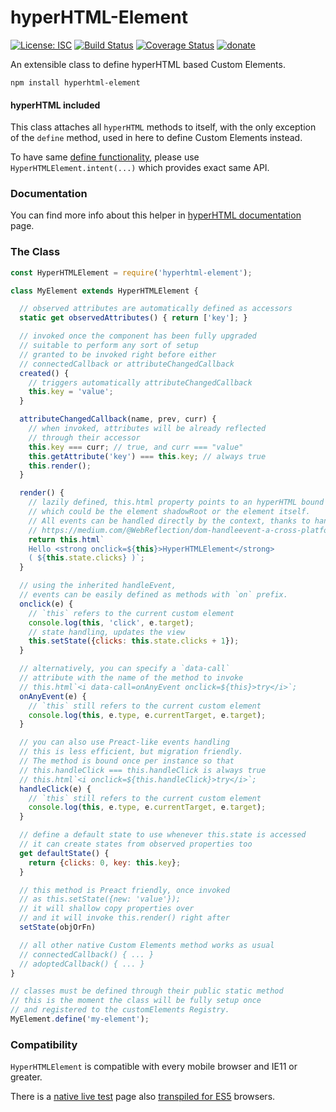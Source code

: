 # hyperHTML-Element

[![License: ISC](https://img.shields.io/badge/License-ISC-yellow.svg)](https://opensource.org/licenses/ISC) [![Build Status](https://travis-ci.org/WebReflection/hyperHTML-Element.svg?branch=master)](https://travis-ci.org/WebReflection/hyperHTML-Element) [![Coverage Status](https://coveralls.io/repos/github/WebReflection/hyperHTML-Element/badge.svg?branch=master)](https://coveralls.io/github/WebReflection/hyperHTML-Element?branch=master) [![donate](https://img.shields.io/badge/$-donate-ff69b4.svg?maxAge=2592000&style=flat)](https://github.com/WebReflection/donate)

An extensible class to define hyperHTML based Custom Elements.

`npm install hyperhtml-element`

#### hyperHTML included

This class attaches all `hyperHTML` methods to itself,
with the only exception of the `define` method,
used in here to define Custom Elements instead.

To have same [define functionality](https://viperhtml.js.org/hyperhtml/documentation/#api-3),
please use `HyperHTMLElement.intent(...)` which provides exact same API.


### Documentation

You can find more info about this helper in [hyperHTML documentation](https://viperhtml.js.org/hyperhtml/documentation/#components-2) page.



### The Class

```js
const HyperHTMLElement = require('hyperhtml-element');

class MyElement extends HyperHTMLElement {

  // observed attributes are automatically defined as accessors
  static get observedAttributes() { return ['key']; }

  // invoked once the component has been fully upgraded
  // suitable to perform any sort of setup
  // granted to be invoked right before either
  // connectedCallback or attributeChangedCallback
  created() {
    // triggers automatically attributeChangedCallback
    this.key = 'value';
  }

  attributeChangedCallback(name, prev, curr) {
    // when invoked, attributes will be already reflected
    // through their accessor
    this.key === curr; // true, and curr === "value"
    this.getAttribute('key') === this.key; // always true
    this.render();
  }

  render() {
    // lazily defined, this.html property points to an hyperHTML bound context
    // which could be the element shadowRoot or the element itself.
    // All events can be handled directly by the context, thanks to handleEvent
    // https://medium.com/@WebReflection/dom-handleevent-a-cross-platform-standard-since-year-2000-5bf17287fd38
    return this.html`
    Hello <strong onclick=${this}>HyperHTMLElement</strong>
    ( ${this.state.clicks} )`;
  }

  // using the inherited handleEvent,
  // events can be easily defined as methods with `on` prefix.
  onclick(e) {
    // `this` refers to the current custom element
    console.log(this, 'click', e.target);
    // state handling, updates the view
    this.setState({clicks: this.state.clicks + 1});
  }

  // alternatively, you can specify a `data-call`
  // attribute with the name of the method to invoke
  // this.html`<i data-call=onAnyEvent onclick=${this}>try</i>`;
  onAnyEvent(e) {
    // `this` still refers to the current custom element
    console.log(this, e.type, e.currentTarget, e.target);
  }

  // you can also use Preact-like events handling
  // this is less efficient, but migration friendly.
  // The method is bound once per instance so that
  // this.handleClick === this.handleClick is always true
  // this.html`<i onclick=${this.handleClick}>try</i>`;
  handleClick(e) {
    // `this` still refers to the current custom element
    console.log(this, e.type, e.currentTarget, e.target);
  }

  // define a default state to use whenever this.state is accessed
  // it can create states from observed properties too
  get defaultState() {
    return {clicks: 0, key: this.key};
  }

  // this method is Preact friendly, once invoked
  // as this.setState({new: 'value'});
  // it will shallow copy properties over
  // and it will invoke this.render() right after
  setState(objOrFn)

  // all other native Custom Elements method works as usual
  // connectedCallback() { ... }
  // adoptedCallback() { ... }
}

// classes must be defined through their public static method
// this is the moment the class will be fully setup once
// and registered to the customElements Registry.
MyElement.define('my-element');
```


### Compatibility

`HyperHTMLElement` is compatible with every mobile browser and IE11 or greater.

There is a [native live test](https://webreflection.github.io/hyperHTML-Element/test/) page also [transpiled for ES5](https://webreflection.github.io/hyperHTML-Element/test/?es5) browsers.